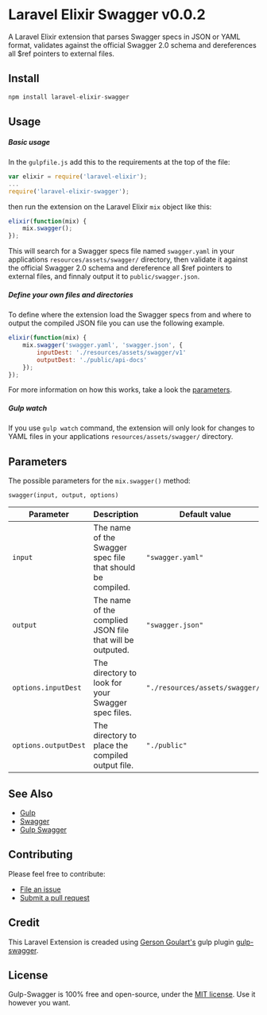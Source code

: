 # Laravel Elixir Swagger v0.0.2

A Laravel Elixir extension that parses Swagger specs in JSON or YAML format, validates against the official Swagger 2.0 schema and dereferences all $ref pointers to external files.

Install
--------------------------

```js
npm install laravel-elixir-swagger
```


Usage
--------------------------

##### Basic usage

In the `gulpfile.js` add this to the requirements at the top of the file:

```js
var elixir = require('laravel-elixir');
...
require('laravel-elixir-swagger');
```

then run the extension on the Laravel Elixir `mix` object like this:

```js
elixir(function(mix) {
    mix.swagger();
});
```

This will search for a Swagger specs file named `swagger.yaml` in your applications `resources/assets/swagger/` directory, then validate it against the official Swagger 2.0 schema and dereference all $ref pointers to external files, and finnaly output it to `public/swagger.json`.

##### Define your own files and directories

To define where the extension load the Swagger specs from and where to output the compiled JSON file you can use the following example.  

```js
elixir(function(mix) {
    mix.swagger('swagger.yaml', 'swagger.json', {
        inputDest: './resources/assets/swagger/v1'
        outputDest: './public/api-docs'
    });
});
```

For more information on how this works, take a look the [parameters](#parameters).

##### Gulp watch
If you use `gulp watch` command, the extension will only look for changes to YAML files in your applications `resources/assets/swagger/` directory.

Parameters
--------------------------

The possible parameters for the `mix.swagger()` method:
```
swagger(input, output, options)
```

Parameter  | Description  |  Default value
------------- | ------------- | -------------
`input`  | The name of the Swagger spec file that should be compiled.  |  `"swagger.yaml"`
`output`  | The name of the complied JSON file that will be outputed.  |  `"swagger.json"`
`options.inputDest`  | The directory to look for your Swagger spec files.  |  `"./resources/assets/swagger/"`
`options.outputDest`  | The directory to place the compiled output file.  |  `"./public"`

See Also
--------------------------

- [Gulp][gulp]
- [Swagger][swagger]
- [Gulp Swagger][gulp-swagger]


Contributing
--------------------------
Please feel free to contribute:
- [File an issue](https://github.com/adrian-fjellberg/laravel-elixir-swagger/issues)
- [Submit a pull request](https://github.com/adrian-fjellberg/laravel-elixir-swagger/pulls)



Credit
--------------------------
This Laravel Extension is creaded using [Gerson Goulart's](https://github.com/gersongoulart) gulp plugin [gulp-swagger](https://github.com/gersongoulart/gulp-swagger).


License
--------------------------
Gulp-Swagger is 100% free and open-source, under the [MIT license](LICENSE). Use it however you want.

[gulp]: http://github.com/gulpjs/gulp
[swagger]: http://swagger.io
[gulp-swagger]: https://github.com/gersongoulart/gulp-swagger
